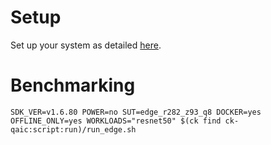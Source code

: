 # Setup
Set up your system as detailed [here](https://github.com/krai/ck-qaic/blob/main/script/setup.docker/README.md).

# Benchmarking
```
SDK_VER=v1.6.80 POWER=no SUT=edge_r282_z93_q8 DOCKER=yes OFFLINE_ONLY=yes WORKLOADS="resnet50" $(ck find ck-qaic:script:run)/run_edge.sh
```
